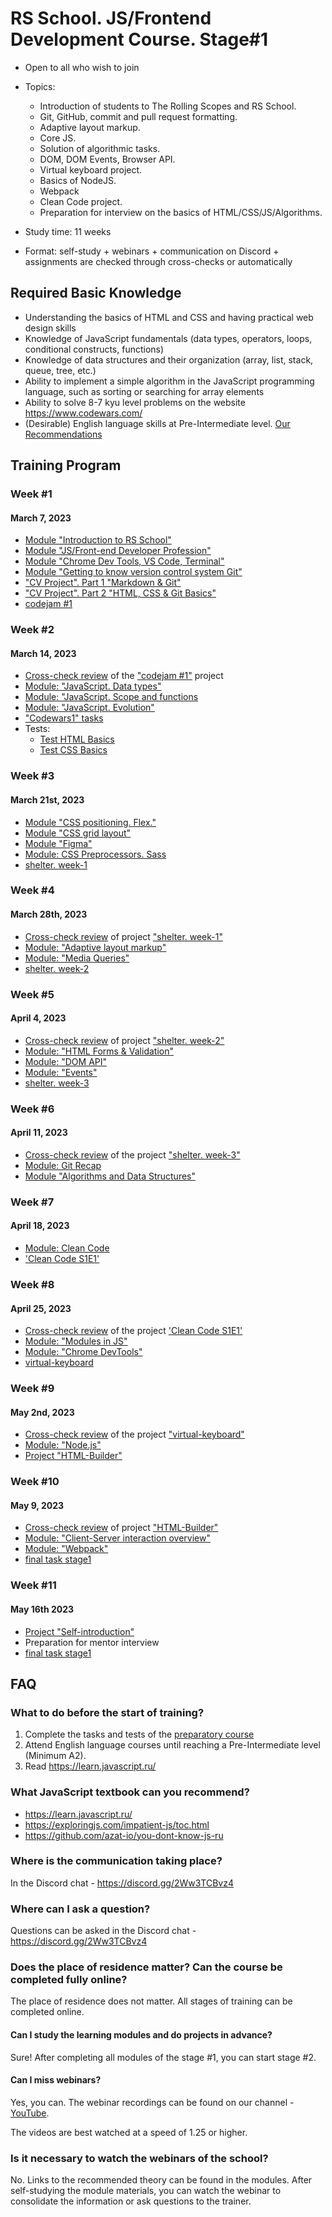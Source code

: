 # RS School. JS/Frontend Development Course. Stage#1
- Open to all who wish to join
- Topics:
    - Introduction of students to The Rolling Scopes and RS School.
    - Git, GitHub, commit and pull request formatting.
    - Adaptive layout markup.
    - Core JS.
    - Solution of algorithmic tasks.
    - DOM, DOM Events, Browser API.
    - Virtual keyboard project.
    - Basics of NodeJS.
    - Webpack
    - Clean Code project.
    - Preparation for interview on the basics of HTML/CSS/JS/Algorithms.

- Study time: 11 weeks
- Format: self-study + webinars + communication on Discord + assignments are checked through cross-checks or automatically


## Required Basic Knowledge
- Understanding the basics of HTML and CSS and having practical web design skills
- Knowledge of JavaScript fundamentals (data types, operators, loops, conditional constructs, functions)
- Knowledge of data structures and their organization (array, list, stack, queue, tree, etc.)
- Ability to implement a simple algorithm in the JavaScript programming language, such as sorting or searching for array elements
- Ability to solve 8-7 kyu level problems on the website https://www.codewars.com/
- (Desirable) English language skills at Pre-Intermediate level. [Our Recommendations](https://github.com/rolling-scopes-school/tasks/blob/master/tasks/materials/english.md)

## Training Program

### Week #1
#### March 7, 2023
- [Module "Introduction to RS School"](modules/rs-school-intro/)
- [Module "JS/Front-end Developer Profession"](modules/js-fe-developer/)
- [Module "Chrome Dev Tools, VS Code, Terminal"](modules/basic-tools/)
- [Module "Getting to know version control system Git"](modules/git/) 
- ["CV Project". Part 1 "Markdown & Git"](../tasks/cv/git-markdown.md)
- ["CV Project". Part 2 "HTML, CSS & Git Basics"](../tasks/cv/html-css-git.md)
- [codejam #1](https://github.com/DrDiman/CSS-Bayan-task)

### Week #2
#### March 14, 2023
- [Cross-check review](https://docs.app.rs.school/#/platform/cross-check-flow) of the ["codejam #1"](https://github.com/DrDiman/CSS-Bayan-task) project
- [Module: "JavaScript. Data types"](modules/js-basics/)
- [Module: "JavaScript. Scope and functions](modules/functions/) 
- [Module: "JavaScript. Evolution"](modules/js-evolution/)
- ["Codewars1" tasks](../tasks/codewars/Codewars1-2022Q3.md)
- Tests:
    - [Test HTML Basics](../stage0/modules/html-basics/)
    - [Test CSS Basics](../stage0/modules/css-basics/)

### Week #3
#### March 21st, 2023
- [Module "CSS positioning. Flex."](modules/css-positioning/)
- [Module "CSS grid layout"](modules/css-grid/)
- [Module "Figma"](./modules/figma/)
- [Module: CSS Preprocessors. Sass](modules/sass/)
- [shelter. week-1](../tasks/shelter/shelter.md)

### Week #4
#### March 28th, 2023
- [Cross-check review](https://docs.app.rs.school/#/platform/cross-check-flow) of project ["shelter. week-1"](../tasks/shelter/shelter-part1.md)
- [Module: "Adaptive layout markup"](modules/responsive-web-design/)
- [Module: "Media Queries"](modules/media-queries/)
- [shelter. week-2](../tasks/shelter/shelter.md)

### Week #5
#### April 4, 2023
- [Cross-check review](https://docs.app.rs.school/#/platform/cross-check-flow) of project ["shelter. week-2"](../tasks/shelter/shelter-part2.md)
- [Module: "HTML Forms & Validation"](modules/html-form/)
- [Module: "DOM API"](modules/dom-api/)
- [Module: "Events"](modules/events/)
- [shelter. week-3](../tasks/shelter/shelter.md)

### Week #6
#### April 11, 2023
- [Cross-check review](https://docs.app.rs.school/#/platform/cross-check-flow) of the project ["shelter. week-3"](../tasks/shelter/shelter-part3.md)
- [Module: Git Recap](modules/git-recap/)
- [Module "Algorithms and Data Structures"](modules/data-structures/)


### Week #7
#### April 18, 2023
- [Module: Clean Code](modules/clean-code/)
- ['Clean Code S1E1'](modules/clean-code/clean-code-s1e1.md)

### Week #8
#### April 25, 2023
- [Cross-check review](https://docs.app.rs.school/#/platform/cross-check-flow) of the project ['Clean Code S1E1'](modules/clean-code/clean-code-s1e1.md)
- [Module: "Modules in JS"](modules/modules-in-js/)
- [Module: "Chrome DevTools"](modules/chrome-devtools/)
- [virtual-keyboard](../tasks/virtual-keyboard/virtual-keyboard-en.md)

### Week #9
#### May 2nd, 2023
- [Cross-check review](https://docs.app.rs.school/#/platform/cross-check-flow) of the project ["virtual-keyboard"](../tasks/virtual-keyboard/virtual-keyboard-en.md)
- [Module: "Node.js"](modules/node-materials/)
- [Project "HTML-Builder"](modules/html-builder/)

### Week #10
#### May 9, 2023
- [Cross-check review](https://docs.app.rs.school/#/platform/cross-check-flow) of project ["HTML-Builder"](modules/html-builder/)
- [Module: "Client-Server interaction overview"](https://github.com/rolling-scopes-school/tasks/tree/master/stage1/modules/client-server)
- [Module: "Webpack"](modules/webpack/)
- [final task stage1](../tasks/)

### Week #11
#### May 16th 2023
- [Project "Self-introduction"](modules/self-introduction/)
- Preparation for mentor interview
- [final task stage1](../tasks/)


## FAQ
### What to do before the start of training?
1. Complete the tasks and tests of the [preparatory course](../stage0/)
2. Attend English language courses until reaching a Pre-Intermediate level (Minimum A2).
3. Read https://learn.javascript.ru/

### What JavaScript textbook can you recommend?
- https://learn.javascript.ru/
- https://exploringjs.com/impatient-js/toc.html
- https://github.com/azat-io/you-dont-know-js-ru

### Where is the communication taking place?
In the Discord chat - https://discord.gg/2Ww3TCBvz4

### Where can I ask a question?
Questions can be asked in the Discord chat - https://discord.gg/2Ww3TCBvz4

### Does the place of residence matter? Can the course be completed fully online?
The place of residence does not matter. All stages of training can be completed online.

#### Can I study the learning modules and do projects in advance?
Sure! After completing all modules of the stage #1, you can start stage #2.

#### Can I miss webinars?
Yes, you can. The webinar recordings can be found on our channel - [YouTube](https://youtube.com/c/rollingscopesschool).

The videos are best watched at a speed of 1.25 or higher.

### Is it necessary to watch the webinars of the school?
No. Links to the recommended theory can be found in the modules. After self-studying the module materials, you can watch the webinar to consolidate the information or ask questions to the trainer.


 




